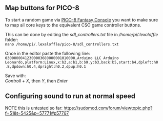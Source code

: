 ## Map buttons for PICO-8

To start a random game via [PICO-8 Fantasy Console](https://www.lexaloffle.com/pico-8.php?page=faq) you want to make sure to map all core keys to the equivalent CSO game controller buttons.

This can be done by editing the _sdl_controllers.txt_ file in _/home/pi/.lexaloffle_ folder:  
`nano /home/pi/.lexaloffle/pico-8/sdl_controllers.txt`

Once in the editor paste the following line:  
`03000000412300003680000001010000,Arduino LLC Arduino Leonardo,platform:Linux,x:b2,a:b1,b:b0,y:b3,back:b5,start:b4,dpleft:h0.8,dpdown:h0.4,dpright:h0.2,dpup:h0.1`

Save with:  
_Controll + X_, then _Y_, then _Enter_

## Configuring sound to run at normal speed
NOTE this is untested so far: https://sudomod.com/forum/viewtopic.php?f=51&t=5425&p=57771#p57767